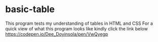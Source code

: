 # basic-table
This program tests my understanding of tables in HTML and CSS
For a quick view of what this program looks like kindly click the link below
https://codepen.io/Dee_Doyinsola/pen/VwQyegp
